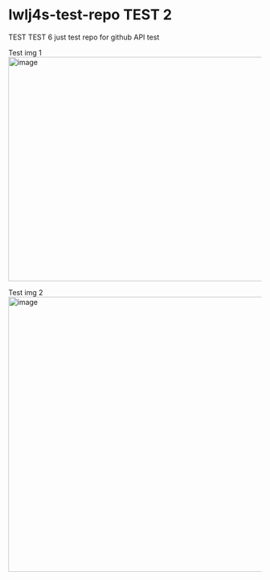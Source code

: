 # Iwlj4s-test-repo TEST 2

TEST 
TEST 6
just test repo for github API test

Test img 1
<img width="1153" height="446" alt="image" src="https://github.com/user-attachments/assets/a5672d97-97c6-47db-a0e6-c6f198de893f" />


Test img 2
<img width="1266" height="547" alt="image" src="https://github.com/user-attachments/assets/cd5df398-a096-4824-b85f-bf57749629ab" />
